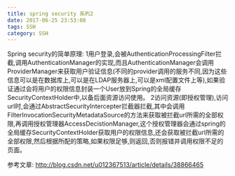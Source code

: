 ```yaml
---
title: spring security 系列2
date: 2017-06-25 23:53:08 
tags: SSH
category: SSH
---
```

Spring security的简单原理:
1用户登录,会被AuthenticationProcessingFilter拦截,调用AuthenticationManager的实现,而且AuthenticationManager会调用ProviderManager来获取用户验证信息(不同的provider调用的服务不同,因为这些信息可以是在数据库上,可以是在LDAP服务器上,可以是xml配置文件上等),如果验证通过会将用户的权限信息封装一个User放到Spring的全局缓存SecurityContextHolder中,以备后面资源访问使用。
2访问资源(即授权管理),访问url时,会通过AbstractSecurityIntercepter拦截器拦截,其中会调用FilterInvocationSecurityMetadataSource的方法来获取被拦截url所需的全部权限,再调用授权管理器AccessDecistionManager,这个授权管理器会通过spring的全局缓存SecurityContextHolder获取用户的权限信息,还会获取被拦截url所需的全部权限,然后根据所配的策略,如果权限足够,则返回,否则报错并调用权限不足的页面。

参考文章:
http://blog.csdn.net/u012367513/article/details/38866465


